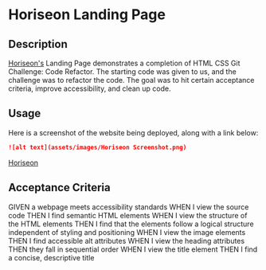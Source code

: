 # Horiseon Landing Page

## Description

[Horiseon's](https://ccarver3434.github.io/Horiseon-Landing-Page/) Landing Page demonstrates a completion of HTML CSS Git Challenge: Code Refactor. The starting code was given to us, and the challenge was to refactor the code. The goal was to hit certain acceptance criteria, improve accessibility, and clean up code.

## Usage

Here is a screenshot of the website being deployed, along with a link below:

```md
![alt text](assets/images/Horiseon Screenshot.png)
```

[Horiseon](https://ccarver3434.github.io/Horiseon-Landing-Page/)

## Acceptance Criteria

GIVEN a webpage meets accessibility standards
WHEN I view the source code
THEN I find semantic HTML elements
WHEN I view the structure of the HTML elements
THEN I find that the elements follow a logical structure independent of styling and positioning
WHEN I view the image elements
THEN I find accessible alt attributes
WHEN I view the heading attributes
THEN they fall in sequential order
WHEN I view the title element
THEN I find a concise, descriptive title